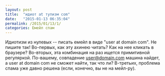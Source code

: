 ```yaml
---
layout: post
title:  "идиот at тупизм com"
date:   "2015-01-13 06:35:04"
permalink: /2015/01/13/1/
categories: Емейл спам
---
```

Идиотизм из нулевых -- писать емейл в виде "user at domain com". Не пишите так!
Во-первых, как эту ахинею читать? Как на нее кликать в браузере?
Во-вторых, эта комбинация на раз ищется примитивной регуляркой. По-вашему, совпадение user@domain.com машина найдет, а user at domain com не сможет найти, так что ли?
В-третьих, проблема спама уже давно решена (если, конечно, вы не на мейл-ру).


